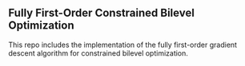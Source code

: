 ## Fully First-Order Constrained Bilevel Optimization


This repo includes the implementation of the fully first-order gradient descent algorithm for constrained bilevel optimization.
